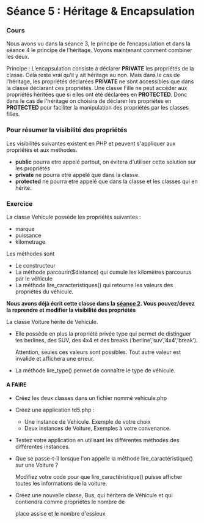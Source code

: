 # Séance 5 : Héritage & Encapsulation

### Cours

Nous avons vu dans la séance 3, le principe de l’encapsulation et dans la séance 4 le principe de l’héritage. Voyons maintenant comment combiner les deux.

Principe : L’encapsulation consiste à déclarer **PRIVATE** les propriétés de la classe. Cela reste vrai qu’il y ait héritage au non. Mais dans le cas de l’héritage, les propriétés déclarées **PRIVATE** ne sont accessibles que dans la classe déclarant ces propriétés. Une classe Fille ne peut accéder aux propriétés héritées que si elles ont été déclarées en **PROTECTED**. Donc dans le cas de l'héritage on choisira de déclarer les propriétés en **PROTECTED** pour faciliter la manipulation des propriétés par les classes filles.

### Pour résumer la visibilité des propriétés

Les visibilités suivantes existent en PHP et peuvent s'appliquer aux propriétés et aux méthodes.

* **public** pourra etre appelé partout, on évitera d'utiliser cette solution sur les propriétés
* **private** ne pourra etre appelé que dans la classe.
* **protected** ne pourra etre appelé que dans la classe et les classes qui en hérite.

### Exercice

La classe Vehicule possède les propriétés suivantes :

* marque
* puissance
* kilometrage

Les méthodes sont

* Le constructeur
* La méthode parcourir\($distance\) qui cumule les kilomètres parcourus par le véhicule
* La méthode lire\_caracteristiques\(\) qui retourne les valeurs des propriétés du véhicule.

**Nous avons déjà écrit cette classe dans la** [**séance 2**](../seance2/sujet.md)**. Vous pouvez/devez la reprendre et modifier la visibilité des propriétés**

La classe Voiture hérite de Vehicule.

* Elle possède en plus la propriété privée type qui permet de distinguer les berlines, des SUV, des 4x4 et des breaks \(‘berline’,’suv’,’4x4’,’break’\). 

  Attention, seules ces valeurs sont possibles. Tout autre valeur est invalide et affichera une erreur.

* La méthode lire\_type\(\) permet de connaître le type de véhicule.

#### A FAIRE

* Créez les deux classes dans un fichier nommé vehicule.php
* Créez une application td5.php :
  * Une instance de Vehicule. Exemple de votre choix
  * Deux instances de Voiture, Exemples à votre convenance.
* Testez votre application en utilisant les différentes méthodes des différentes instances.
* Que se passe-t-il lorsque l'on appelle la méthode lire\_caractéristique\(\) sur une Voiture ? 

  Modifiez votre code pour que lire\_caractéristique\(\) puisse afficher toutes les informations de la voiture.

* Créez une nouvelle classe, Bus, qui héritera de Véhicule et qui contiendra comme propriétés le nombre de 

  place assise et le nombre d'essieux

